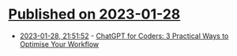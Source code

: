 # [Published on 2023-01-28](index.md)

* [2023-01-28, 21:51:52](https://news.ycombinator.com/item?id=34562354) - [ChatGPT for Coders: 3 Practical Ways to Optimise Your Workflow](https://thaneshp.medium.com/chatgpt-for-coders-3-practical-ways-to-optimise-your-workflow-7145324bd02e)
